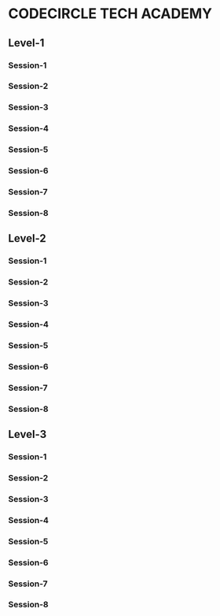 # CODECIRCLE TECH ACADEMY
## Level-1
### Session-1
### Session-2
### Session-3
### Session-4
### Session-5
### Session-6
### Session-7
### Session-8
## Level-2
### Session-1
### Session-2
### Session-3
### Session-4
### Session-5
### Session-6
### Session-7
### Session-8
## Level-3
### Session-1
### Session-2
### Session-3
### Session-4
### Session-5
### Session-6
### Session-7
### Session-8
